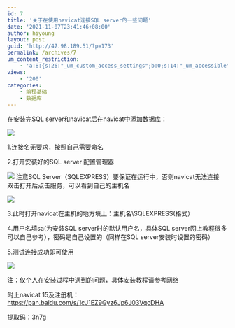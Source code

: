 ```yaml
---
id: 7
title: '关于在使用navicat连接SQL server的一些问题'
date: '2021-11-07T23:41:46+08:00'
author: hiyoung
layout: post
guid: 'http://47.98.189.51/?p=173'
permalink: /archives/7
um_content_restriction:
    - 'a:8:{s:26:"_um_custom_access_settings";b:0;s:14:"_um_accessible";i:0;s:28:"_um_access_hide_from_queries";b:0;s:19:"_um_noaccess_action";i:0;s:30:"_um_restrict_by_custom_message";i:0;s:27:"_um_restrict_custom_message";s:0:"";s:19:"_um_access_redirect";i:0;s:23:"_um_access_redirect_url";s:0:"";}'
views:
    - '200'
categories:
    - 编程基础
    - 数据库
---
```


在安装完SQL server和navicat后在navicat中添加数据库：

![](http://blog.yexca.xyz/wp-content/uploads/2021/11/AYXUL5D1LKZMP0FL.jpg)

1.连接名无要求，按照自己需要命名

2.打开安装好的SQL server 配置管理器

![](http://blog.yexca.xyz/wp-content/uploads/2021/11/86_J90MFSZUPY5K4PXG.jpg)
注意SQL Server（SQLEXPRESS）要保证在运行中，否则navicat无法连接  
双击打开后点击服务，可以看到自己的主机名

![](http://blog.yexca.xyz/wp-content/uploads/2021/11/M7_ALDIORM66MMVKHBLK.jpg)

3.此时打开navicat在主机的地方填上：主机名\\SQLEXPRESS(格式）

4.用户名填sa(为安装SQL server时的默认用户名，具体SQL server网上教程很多可以自己参考），密码是自己设置的（同样在SQL server安装时设置的密码）

5.测试连接成功即可使用

![](http://blog.yexca.xyz/wp-content/uploads/2021/11/O5L2Z62VUGGD1WLHA6.jpg)

注：仅个人在安装过程中遇到的问题，具体安装教程请参考网络

附上navicat 15及注册机：<https://pan.baidu.com/s/1cJ1EZ9Gyz6Jp6J03VqcDHA>

提取码：3n7g